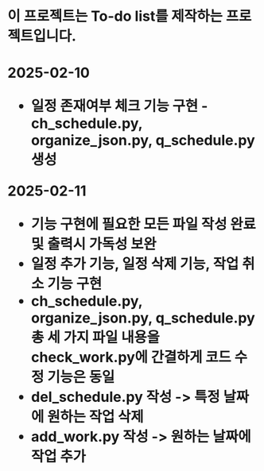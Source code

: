 <h1> 이 프로젝트는 To-do list를 제작하는 프로젝트입니다. <h1>

2025-02-10
- 일정 존재여부 체크 기능 구현 - ch_schedule.py, organize_json.py, q_schedule.py 생성

2025-02-11
- 기능 구현에 필요한 모든 파일 작성 완료 및 출력시 가독성 보완
- 일정 추가 기능, 일정 삭제 기능, 작업 취소 기능 구현
- ch_schedule.py, organize_json.py, q_schedule.py총 세 가지 파일 내용을 check_work.py에 간결하게 코드 수정 기능은 동일
- del_schedule.py 작성 -> 특정 날짜에 원하는 작업 삭제
- add_work.py 작성 -> 원하는 날짜에 작업 추가

